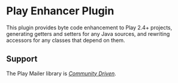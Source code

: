 # Play Enhancer Plugin

This plugin provides byte code enhancement to Play 2.4+ projects, generating getters and setters for any Java sources, and rewriting accessors for any classes that depend on them.

## Support

The Play Mailer library is *[Community Driven][]*.

[Community Driven]: https://developer.lightbend.com/docs/lightbend-platform/introduction/getting-help/support-terminology.html#community-driven

